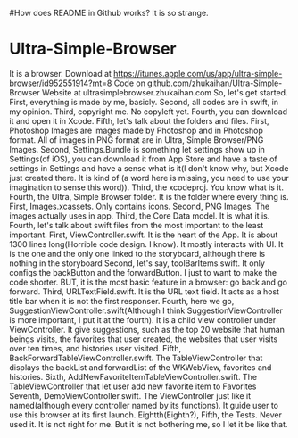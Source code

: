#How does README in Github works? It is so strange.
# Ultra-Simple-Browser
It is a browser.
Download at https://itunes.apple.com/us/app/ultra-simple-browser/id952551914?mt=8
Code on github.com/zhukaihan/Ultra-Simple-Browser
Website at ultrasimplebrowser.zhukaihan.com
So, let's get started.
First, everything is made by me, basicly. 
Second, all codes are in swift, in my opinion. 
Third, copyright me. No copyleft yet. 
Fourth, you can download it and open it in Xcode. 
Fifth, let's talk about the folders and files. 
    First, Photoshop Images are images made by Photoshop and in Photoshop format. All of images in PNG format are in         Ultra, Simple Browser/PNG Images. 
    Second, Settings.Bundle is something let settings show up in Settings(of iOS), you can download it from App Store         and have a taste of settings in Settings and have a sense what is it(I don't know why, but Xcode just created         there. It is kind of (a word here is missing, you need to use your imagination to sense this word)).
    Third, the xcodeproj. You know what is it.
    Fourth, the Ultra, Simple Browser folder. It is the folder where every thing is. 
        First, Images.xcassets. Only contains icons. 
        Second, PNG Images. The images actually uses in app. 
        Third, the Core Data model. It is what it is. 
        Fourth, let's talk about swift files from the most important to the least important. 
            First, ViewController.swift. It is the heart of the App. It is about 1300 lines long(Horrible code                       design. I know). It mostly interacts with UI. It is the one and the only one linked to the                           storyboard, although there is nothing in the storyboard
            Second, let's say, toolBarItems.swift. It only configs the backButton and the forwardButton. I just to                   want to make the code shorter. BUT, it is the most basic feature in a browser: go back and go                        forward. 
            Third, URLTextField.swift. It is the URL text field. It acts as a host title bar when it is not the first                 responser. 
            Fourth, here we go, SuggestionViewController.swift(Although I think SuggestionViewController is more                     important, I put it at the fourth). It is a child view controller under ViewController. It give                      suggestions, such as the top 20 website that human beings visits, the favorites that user created,                   the websites that user visits over ten times, and histories user visited. 
            Fifth, BackForwardTableViewController.swift. The TableViewController that displays the backList and                      forwardList of the WKWebView, favorites and histories. 
            Sixth, AddNewFavoriteItemTableViewController.swift. The TableViewController that let user add new                        favorite item to Favorites
            Seventh, DemoViewController.swift. The ViewController just like it named(although every controller named                 by its functions). It guide user to use this browser at its first launch. 
            Eightth(Eighth?), 
    Fifth, the Tests. Never used it. It is not right for me. But it is not bothering me, so I let it be like that.
